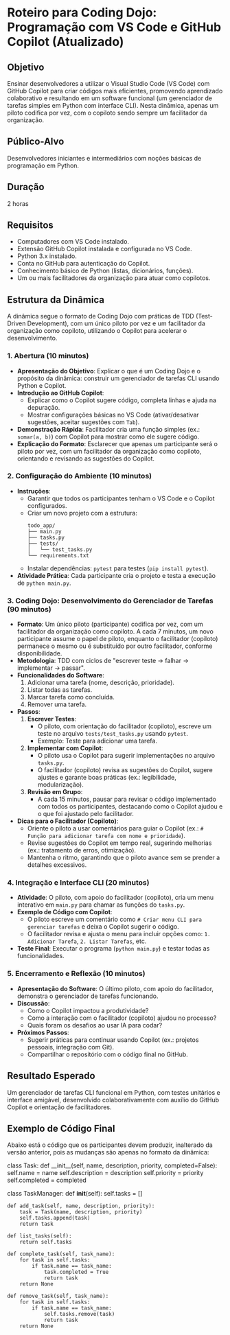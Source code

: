# Roteiro para Coding Dojo: Programação com VS Code e GitHub Copilot (Atualizado)

## Objetivo
Ensinar desenvolvedores a utilizar o Visual Studio Code (VS Code) com GitHub Copilot para criar códigos mais eficientes, promovendo aprendizado colaborativo e resultando em um software funcional (um gerenciador de tarefas simples em Python com interface CLI). Nesta dinâmica, apenas um piloto codifica por vez, com o copiloto sendo sempre um facilitador da organização.

## Público-Alvo
Desenvolvedores iniciantes e intermediários com noções básicas de programação em Python.

## Duração
2 horas

## Requisitos
- Computadores com VS Code instalado.
- Extensão GitHub Copilot instalada e configurada no VS Code.
- Python 3.x instalado.
- Conta no GitHub para autenticação do Copilot.
- Conhecimento básico de Python (listas, dicionários, funções).
- Um ou mais facilitadores da organização para atuar como copilotos.

## Estrutura da Dinâmica
A dinâmica segue o formato de Coding Dojo com práticas de TDD (Test-Driven Development), com um único piloto por vez e um facilitador da organização como copiloto, utilizando o Copilot para acelerar o desenvolvimento.

### 1. Abertura (10 minutos)
- **Apresentação do Objetivo**: Explicar o que é um Coding Dojo e o propósito da dinâmica: construir um gerenciador de tarefas CLI usando Python e Copilot.
- **Introdução ao GitHub Copilot**:
  - Explicar como o Copilot sugere código, completa linhas e ajuda na depuração.
  - Mostrar configurações básicas no VS Code (ativar/desativar sugestões, aceitar sugestões com `Tab`).
- **Demonstração Rápida**: Facilitador cria uma função simples (ex.: `somar(a, b)`) com Copilot para mostrar como ele sugere código.
- **Explicação do Formato**: Esclarecer que apenas um participante será o piloto por vez, com um facilitador da organização como copiloto, orientando e revisando as sugestões do Copilot.

### 2. Configuração do Ambiente (10 minutos)
- **Instruções**:
  - Garantir que todos os participantes tenham o VS Code e o Copilot configurados.
  - Criar um novo projeto com a estrutura:
    ```
    todo_app/
    ├── main.py
    ├── tasks.py
    ├── tests/
    │   └── test_tasks.py
    └── requirements.txt
    ```
  - Instalar dependências: `pytest` para testes (`pip install pytest`).
- **Atividade Prática**: Cada participante cria o projeto e testa a execução de `python main.py`.

### 3. Coding Dojo: Desenvolvimento do Gerenciador de Tarefas (90 minutos)
- **Formato**: Um único piloto (participante) codifica por vez, com um facilitador da organização como copiloto. A cada 7 minutos, um novo participante assume o papel de piloto, enquanto o facilitador (copiloto) permanece o mesmo ou é substituído por outro facilitador, conforme disponibilidade.
- **Metodologia**: TDD com ciclos de "escrever teste → falhar → implementar → passar".
- **Funcionalidades do Software**:
  1. Adicionar uma tarefa (nome, descrição, prioridade).
  2. Listar todas as tarefas.
  3. Marcar tarefa como concluída.
  4. Remover uma tarefa.
- **Passos**:
  1. **Escrever Testes**:
     - O piloto, com orientação do facilitador (copiloto), escreve um teste no arquivo `tests/test_tasks.py` usando `pytest`.
     - Exemplo: Teste para adicionar uma tarefa.
  2. **Implementar com Copilot**:
     - O piloto usa o Copilot para sugerir implementações no arquivo `tasks.py`.
     - O facilitador (copiloto) revisa as sugestões do Copilot, sugere ajustes e garante boas práticas (ex.: legibilidade, modularização).
  3. **Revisão em Grupo**:
     - A cada 15 minutos, pausar para revisar o código implementado com todos os participantes, destacando como o Copilot ajudou e o que foi ajustado pelo facilitador.
- **Dicas para o Facilitador (Copiloto)**:
  - Oriente o piloto a usar comentários para guiar o Copilot (ex.: `# Função para adicionar tarefa com nome e prioridade`).
  - Revise sugestões do Copilot em tempo real, sugerindo melhorias (ex.: tratamento de erros, otimização).
  - Mantenha o ritmo, garantindo que o piloto avance sem se prender a detalhes excessivos.

### 4. Integração e Interface CLI (20 minutos)
- **Atividade**: O piloto, com apoio do facilitador (copiloto), cria um menu interativo em `main.py` para chamar as funções do `tasks.py`.
- **Exemplo de Código com Copilot**:
  - O piloto escreve um comentário como `# Criar menu CLI para gerenciar tarefas` e deixa o Copilot sugerir o código.
  - O facilitador revisa e ajusta o menu para incluir opções como: `1. Adicionar Tarefa`, `2. Listar Tarefas`, etc.
- **Teste Final**: Executar o programa (`python main.py`) e testar todas as funcionalidades.

### 5. Encerramento e Reflexão (10 minutos)
- **Apresentação do Software**: O último piloto, com apoio do facilitador, demonstra o gerenciador de tarefas funcionando.
- **Discussão**:
  - Como o Copilot impactou a produtividade?
  - Como a interação com o facilitador (copiloto) ajudou no processo?
  - Quais foram os desafios ao usar IA para codar?
- **Próximos Passos**:
  - Sugerir práticas para continuar usando Copilot (ex.: projetos pessoais, integração com Git).
  - Compartilhar o repositório com o código final no GitHub.

## Resultado Esperado
Um gerenciador de tarefas CLI funcional em Python, com testes unitários e interface amigável, desenvolvido colaborativamente com auxílio do GitHub Copilot e orientação de facilitadores.

## Exemplo de Código Final
Abaixo está o código que os participantes devem produzir, inalterado da versão anterior, pois as mudanças são apenas no formato da dinâmica:

<xaiArtifact artifact_id="36cb343c-9ced-46b3-9e6b-74130d2fdebe" artifact_version_id="00738e53-8ed4-45ec-8f92-94a127eb13d2" title="tasks.py" contentType="text/python">
class Task:
    def __init__(self, name, description, priority, completed=False):
        self.name = name
        self.description = description
        self.priority = priority
        self.completed = completed

class TaskManager:
    def __init__(self):
        self.tasks = []

    def add_task(self, name, description, priority):
        task = Task(name, description, priority)
        self.tasks.append(task)
        return task

    def list_tasks(self):
        return self.tasks

    def complete_task(self, task_name):
        for task in self.tasks:
            if task.name == task_name:
                task.completed = True
                return task
        return None

    def remove_task(self, task_name):
        for task in self.tasks:
            if task.name == task_name:
                self.tasks.remove(task)
                return task
        return None